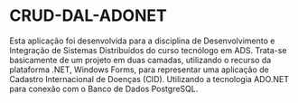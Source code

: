 # CRUD-DAL-ADONET
Esta aplicação foi desenvolvida para a disciplina de Desenvolvimento e Integração de Sistemas Distribuídos do curso tecnólogo em ADS. Trata-se basicamente de um projeto em duas camadas, utilizando o recurso da plataforma .NET, Windows Forms, para representar uma aplicação de Cadastro Internacional de Doenças (CID). Utilizando a tecnologia ADO.NET para conexão com o Banco de Dados PostgreSQL.
